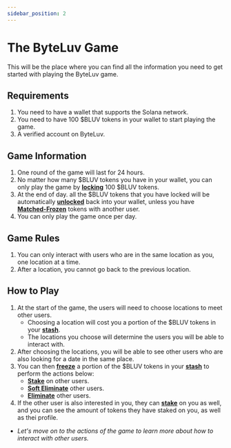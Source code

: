 ```yaml
---
sidebar_position: 2
---
```


# The ByteLuv Game

This will be the place where you can find all the information you need to get started with playing the ByteLuv game.

## Requirements

1. You need to have a wallet that supports the Solana network.
2. You need to have 100 \$BLUV tokens in your wallet to start playing the game.
3. A verified account on ByteLuv.

## Game Information

1. One round of the game will last for 24 hours.
2. No matter how many \$BLUV tokens you have in your wallet, you can only play the game by **[locking](./byteluv-terminologies#lock)** 100 \$BLUV tokens.
3. At the end of day. all the \$BLUV tokens that you have locked will be automatically **[unlocked](./byteluv-terminologies#unlock)** back into your wallet, unless you have **[Matched-Frozen](./byteluv-terminologies#matched-frozen)** tokens with another user.
4. You can only play the game once per day.

## Game Rules

1. You can only interact with users who are in the same location as you, one location at a time.
2. After a location, you cannot go back to the previous location.


## How to Play

1. At the start of the game, the users will need to choose locations to meet other users.
    -  Choosing a location will cost you a portion of the \$BLUV tokens in your **[stash](./byteluv-terminologies#stash)**.
    -  The locations you choose will determine the users you will be able to interact with.
2. After choosing the locations, you will be able to see other users who are also looking for a date in the same place.
3. You can then **[freeze](./byteluv-terminologies#freeze)** a portion of the \$BLUV tokens in your **[stash](./byteluv-terminologies#stash)** to perform the actions below:
    - **[Stake](./byteluv-actions#stake)** on other users.
    - **[Soft Eliminate](./byteluv-game-actions#soft-eliminate)** other users.
    - **[Eliminate](./byteluv-game-actions#eliminate)** other users.
4. If the other user is also interested in you, they can **[stake](./byteluv-actions#stake)** on you as well, and you can see the amount of tokens they have staked on you, as well as thei profile.

- *Let's move on to the actions of the game to learn more about how to interact with other users.*
